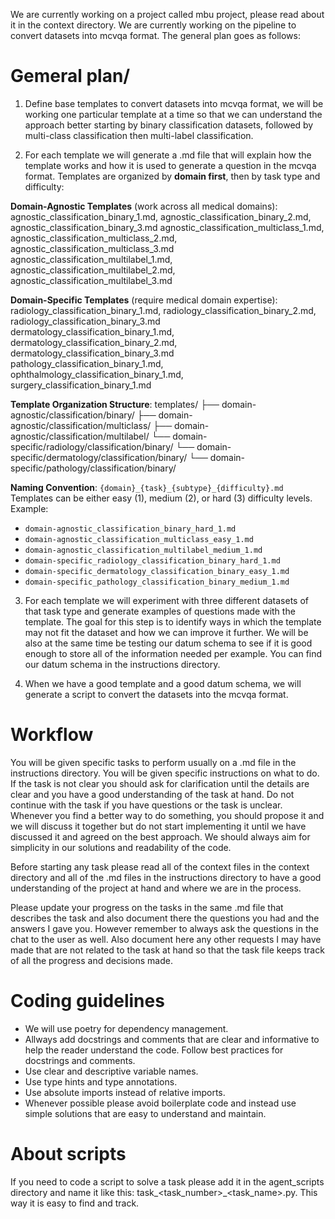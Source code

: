 We are currently working on  a project called mbu project, please read about it in the context directory. We are currently working on the pipeline to convert datasets into mcvqa format. The general plan goes as follows: 

# Gemeral plan/
1. Define base templates to convert datasets into mcvqa format, we will be working one particular template at a time so that we can understand the approach better starting by binary classification datasets, followed by multi-class classification then multi-label classification. 

2. For each template we will generate a .md file that will explain how the template works and how it is used to generate a question in the mcvqa format. Templates are organized by **domain first**, then by task type and difficulty:

**Domain-Agnostic Templates** (work across all medical domains):
agnostic_classification_binary_1.md, agnostic_classification_binary_2.md, agnostic_classification_binary_3.md
agnostic_classification_multiclass_1.md, agnostic_classification_multiclass_2.md, agnostic_classification_multiclass_3.md
agnostic_classification_multilabel_1.md, agnostic_classification_multilabel_2.md, agnostic_classification_multilabel_3.md

**Domain-Specific Templates** (require medical domain expertise):
radiology_classification_binary_1.md, radiology_classification_binary_2.md, radiology_classification_binary_3.md
dermatology_classification_binary_1.md, dermatology_classification_binary_2.md, dermatology_classification_binary_3.md
pathology_classification_binary_1.md, ophthalmology_classification_binary_1.md, surgery_classification_binary_1.md

**Template Organization Structure**:
templates/
├── domain-agnostic/classification/binary/
├── domain-agnostic/classification/multiclass/
├── domain-agnostic/classification/multilabel/
└── domain-specific/radiology/classification/binary/
└── domain-specific/dermatology/classification/binary/
└── domain-specific/pathology/classification/binary/

**Naming Convention**: `{domain}_{task}_{subtype}_{difficulty}.md`
Templates can be either easy (1), medium (2), or hard (3) difficulty levels.
Example: 
- `domain-agnostic_classification_binary_hard_1.md`
- `domain-agnostic_classification_multiclass_easy_1.md`
- `domain-agnostic_classification_multilabel_medium_1.md`
- `domain-specific_radiology_classification_binary_hard_1.md`
- `domain-specific_dermatology_classification_binary_easy_1.md`
- `domain-specific_pathology_classification_binary_medium_1.md`

3. For each template we will experiment with three different datasets of that task type and generate examples of questions made with the template. The goal for this step is to identify ways in which the template may not fit the dataset and how we can improve it further. We will be also at the same time be testing our datum schema to see if it is good enough to store all of the information needed per example. You can find our datum schema in the instructions directory.

4. When we have a good template and a good datum schema, we will generate a script to convert the datasets into the mcvqa format. 


# Workflow
You will be given specific tasks to perform usually on a .md file in the instructions directory. You will be given specific instructions on what to do. If the task is not clear you should ask for clarification until the details are clear and you have a good understanding of the task at hand. Do not continue with the task if you have questions or the task is unclear. Whenever you find a better way to do something, you should propose it and we will discuss it together but do not start implementing it until we have discussed it and agreed on the best approach. We should always aim for simplicity in our solutions and readability of the code.

Before starting any task please read all of the context files in the context directory and all of the .md files in the instructions directory to have a good understanding of the project at hand and where we are in the process.

Please update your progress on the tasks in the same .md file that describes the task and also document there the questions you had and the answers I gave you. However remember to always ask the questions in the chat to the user as well.  Also document here any other requests I may have made that are not related to the task at hand so that the task file keeps track of all the progress and decisions made.

# Coding guidelines
- We will use poetry for dependency management. 
- Allways add docstrings and comments that are clear and informative to help the reader understand the code. Follow best practices for docstrings and comments.
- Use clear and descriptive variable names.
- Use type hints and type annotations.
- Use absolute imports instead of relative imports.
- Whenever possible please avoid boilerplate code and instead use simple solutions that are easy to understand and maintain.

# About scripts
If you need to code a script to solve a task please add it in the agent_scripts directory and name it like this: task_<task_number>_<task_name>.py. This way it is easy to find and track. 